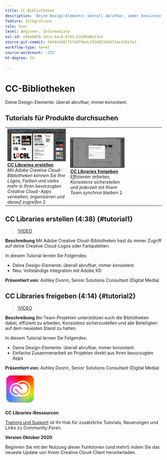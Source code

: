 ```yaml
---
title: CC-Bibliotheken
description: 'Deine Design-Elemente: überall abrufbar, immer konsistent.'
feature: Integrations
role: User
level: Beginner, Intermediate
exl-id: e68a8d5b-3dca-4ac8-87d1-b31dbe0e13ce
source-git-commit: 58444368f757ddf9edc292d921bb6f2ae335efa3
workflow-type: tm+mt
source-wordcount: '233'
ht-degree: 2%

---
```


# CC-Bibliotheken

Deine Design-Elemente: überall abrufbar, immer konsistent.

## Tutorials für Produkte durchsuchen

<table style="table-layout:fixed">
<tr>
 <td>
   <a href="cclibraries.md#tutorial1">
      <img alt="CC Libraries erstellen" src="../assets/libraries_create_dvorin_thumbnail.jpg" />
   </a>
    <div>
   <a href="cclibraries.md#tutorial1"><strong>CC Libraries erstellen</strong></a>
    </div>
    <em>Mit Adobe Creative Cloud-Bibliotheken können Sie Ihre Logos, Farben und vieles mehr in Ihren bevorzugten Creative Cloud-Apps verwalten, organisieren und darauf zugreifen</em>
    2<br>
  </td>
   <td>
   <a href="cclibraries.md#tutorial2">
      <img alt="CC Libraries freigeben" src="../assets/libraries_share_dvorin_thumbnail.jpg" />
   </a>
    <div>
   <a href="cclibraries.md#tutorial2"><strong>CC Libraries freigeben</strong></a>
    </div>
    <em>Effizienter arbeiten, Konsistenz sicherstellen und jederzeit mit Ihrem Team synchron bleiben</em>
    2<br>
  </td>
  <td>
    <img alt="Spacer" src="../assets/Whitespacer.png" />
    <div>
    <br>
  </td>
</tr>
</table>

## CC Libraries erstellen (4:38) {#tutorial1}

>[!VIDEO](https://video.tv.adobe.com/v/326802?hidetitle=true)

**Beschreibung**
Mit Adobe Creative Cloud-Bibliotheken hast du immer Zugriff auf deine Creative Cloud-Logos oder Farbpaletten.

In diesem Tutorial lernen Sie Folgendes:
* Deine Design-Elemente: überall abrufbar, immer konsistent.
* Neu: Vollständige Integration mit Adobe XD

**Präsentiert von:**
Ashley Dvorin, Senior Solutions Consultant (Digital Media)

## CC Libraries freigeben (4:14) {#tutorial2}

>[!VIDEO](https://video.tv.adobe.com/v/326803?hidetitle=true)

**Beschreibung**
Bei Team-Projekten unterstützen euch die Bibliotheken dabei, effizient zu arbeiten, Konsistenz sicherzustellen und alle Beteiligten auf dem neuesten Stand zu halten.

In diesem Tutorial lernen Sie Folgendes:
* Deine Design-Elemente: überall abrufbar, immer konsistent.
* Einfache Zusammenarbeit an Projekten direkt aus Ihren bevorzugten Apps

**Präsentiert von:**
Ashley Dvorin, Senior Solutions Consultant (Digital Media)

![CC Libraries-Logo](../assets/cc_appicon_96.png)

**CC Libraries-Ressourcen**

[Training und Support](https://helpx.adobe.com/creative-cloud/help/libraries.html) ist Ihr Hub für zusätzliche Tutorials, Neuerungen und Links zu Community-Foren.

**Version Oktober 2020**

Beginnen Sie mit der Nutzung dieser Funktionen (und mehr!) indem Sie das neueste Update von Ihrem Creative Cloud-Client herunterladen.

